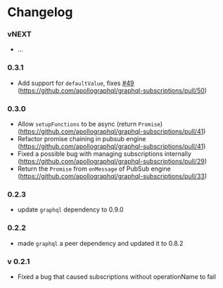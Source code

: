 # Changelog

### vNEXT
- ...

### 0.3.1
- Add support for `defaultValue`, fixes [#49](https://github.com/apollographql/graphql-subscriptions/issues/49) (https://github.com/apollographql/graphql-subscriptions/pull/50)

### 0.3.0
- Allow `setupFunctions` to be async (return `Promise`) (https://github.com/apollographql/graphql-subscriptions/pull/41)
- Refactor promise chaining in pubsub engine (https://github.com/apollographql/graphql-subscriptions/pull/41)
- Fixed a possible bug with managing subscriptions internally (https://github.com/apollographql/graphql-subscriptions/pull/29)
- Return the `Promise` from `onMessage` of PubSub engine (https://github.com/apollographql/graphql-subscriptions/pull/33)

### 0.2.3
- update `graphql` dependency to 0.9.0

### 0.2.2
- made `graphql` a peer dependency and updated it to 0.8.2

### v 0.2.1
- Fixed a bug that caused subscriptions without operationName to fail
